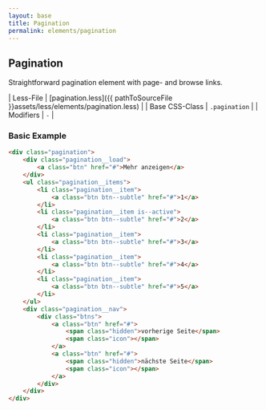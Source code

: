 ```yaml
---
layout: base
title: Pagination
permalink: elements/pagination
---
```


## Pagination
Straightforward pagination element with page- and browse links.

| Less-File      | [pagination.less]({{ pathToSourceFile }}assets/less/elements/pagination.less) |
| Base CSS-Class | `.pagination`                                                                 |
| Modifiers      | `-`                                                                           |

### Basic Example

```html
<div class="pagination">
    <div class="pagination__load">
        <a class="btn" href="#">Mehr anzeigen</a>
    </div>
    <ul class="pagination__items">
        <li class="pagination__item">
            <a class="btn btn--subtle" href="#">1</a>
        </li>
        <li class="pagination__item is--active">
            <a class="btn btn--subtle" href="#">2</a>
        </li>
        <li class="pagination__item">
            <a class="btn btn--subtle" href="#">3</a>
        </li>
        <li class="pagination__item">
            <a class="btn btn--subtle" href="#">4</a>
        </li>
        <li class="pagination__item">
            <a class="btn btn--subtle" href="#">5</a>
        </li>
    </ul>
    <div class="pagination__nav">
        <div class="btns">
            <a class="btn" href="#">
                <span class="hidden">vorherige Seite</span>
                <span class="icon"></span>
            </a>
            <a class="btn" href="#">
                <span class="hidden">nächste Seite</span>
                <span class="icon"></span>
            </a>
        </div>
    </div>
</div>
```